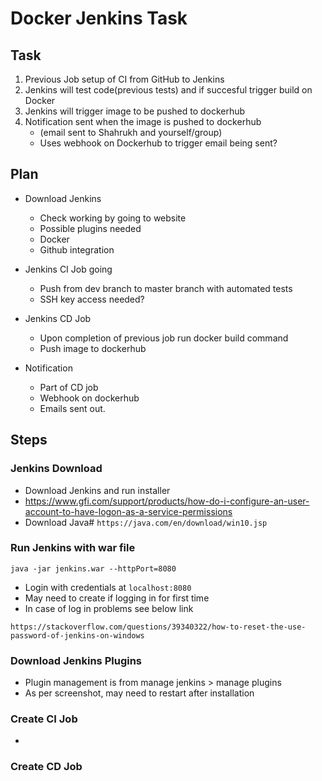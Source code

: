 # Docker Jenkins Task

## Task

1. Previous Job setup of CI from GitHub to Jenkins
2. Jenkins will test code(previous tests) and if succesful trigger build on Docker
3. Jenkins will trigger image to be pushed to dockerhub
4. Notification sent when the image is pushed to dockerhub
	- (email sent to Shahrukh and yourself/group)
	- Uses webhook on Dockerhub to trigger email being sent?

## Plan

- Download Jenkins 
	- Check working by going to website
	- Possible plugins needed
	- Docker
	- Github integration

- Jenkins CI Job going
	- Push from dev branch to master branch with automated tests
	- SSH key access needed?

- Jenkins CD Job
	- Upon completion of previous job run docker build command
	- Push image to dockerhub

- Notification
	- Part of CD job
	- Webhook on dockerhub
	- Emails sent out. 

## Steps

### Jenkins Download

- Download Jenkins and run installer
- https://www.gfi.com/support/products/how-do-i-configure-an-user-account-to-have-logon-as-a-service-permissions
- Download Java#
```https://java.com/en/download/win10.jsp```

### Run Jenkins with war file

```java -jar jenkins.war --httpPort=8080```

- Login with credentials at ```localhost:8080```
- May need to create if logging in for first time
- In case of log in problems see below link

```https://stackoverflow.com/questions/39340322/how-to-reset-the-use-password-of-jenkins-on-windows```

### Download Jenkins Plugins

- Plugin management is from manage jenkins > manage plugins
- As per screenshot, may need to restart after installation

### Create CI Job



- 

### Create CD Job